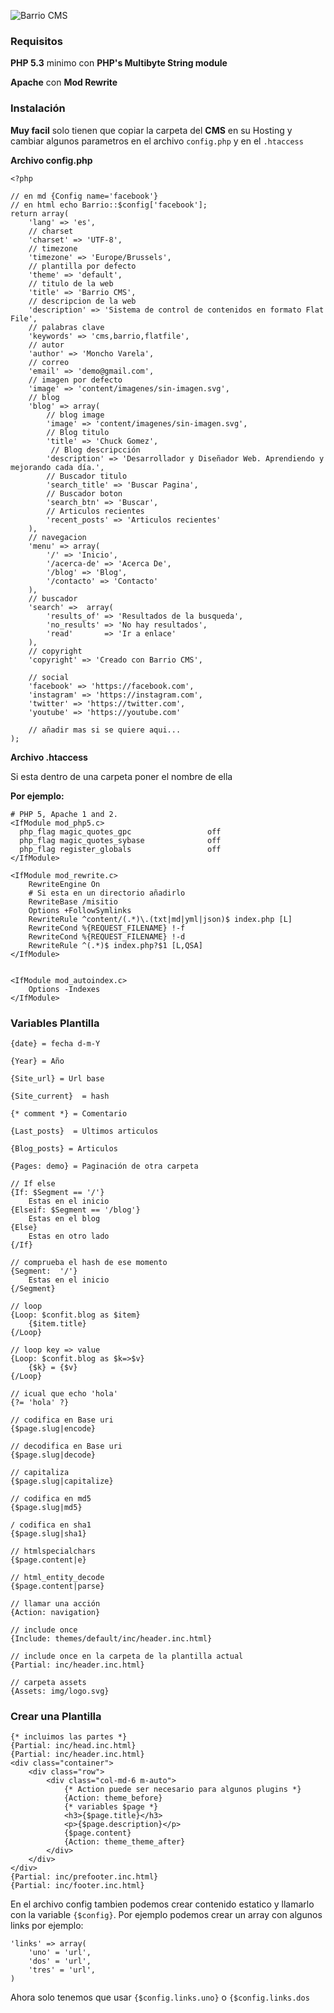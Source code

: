 
![Barrio CMS](./themes/default/screenshot.jpeg)


### Requisitos

**PHP 5.3** minimo con **PHP's Multibyte String module**

**Apache** con **Mod Rewrite**


### Instalación

**Muy facil** solo tienen que copiar la carpeta del **CMS** en su Hosting y cambiar algunos parametros en el archivo ```config.php``` y en el ```.htaccess```


**Archivo config.php**


    <?php

    // en md {Config name='facebook'}
    // en html echo Barrio::$config['facebook'];
    return array(
        'lang' => 'es',
        // charset
        'charset' => 'UTF-8',
        // timezone
        'timezone' => 'Europe/Brussels',
        // plantilla por defecto
        'theme' => 'default',
        // titulo de la web
        'title' => 'Barrio CMS',
        // descripcion de la web
        'description' => 'Sistema de control de contenidos en formato Flat File',
        // palabras clave
        'keywords' => 'cms,barrio,flatfile',
        // autor
        'author' => 'Moncho Varela',
        // correo
        'email' => 'demo@gmail.com',
        // imagen por defecto
        'image' => 'content/imagenes/sin-imagen.svg',
        // blog
        'blog' => array(
            // blog image
            'image' => 'content/imagenes/sin-imagen.svg',
            // Blog titulo
            'title' => 'Chuck Gomez',
             // Blog descripcción
            'description' => 'Desarrollador y Diseñador Web. Aprendiendo y mejorando cada día.',
            // Buscador titulo
            'search_title' => 'Buscar Pagina',
            // Buscador boton
            'search_btn' => 'Buscar',
            // Articulos recientes
            'recent_posts' => 'Articulos recientes'
        ),
        // navegacion
        'menu' => array(
            '/' => 'Inicio',
            '/acerca-de' => 'Acerca De',
            '/blog' => 'Blog',
            '/contacto' => 'Contacto'
        ),
        // buscador
        'search' =>  array(
            'results_of' => 'Resultados de la busqueda',
            'no_results' => 'No hay resultados',
            'read'       => 'Ir a enlace'
        ),
        // copyright
        'copyright' => 'Creado con Barrio CMS',

        // social
        'facebook' => 'https://facebook.com',
        'instagram' => 'https://instagram.com',
        'twitter' => 'https://twitter.com',
        'youtube' => 'https://youtube.com'

        // añadir mas si se quiere aqui...
    );




**Archivo .htaccess**

Si esta dentro de una carpeta poner el nombre de ella

**Por ejemplo:**

    # PHP 5, Apache 1 and 2.
    <IfModule mod_php5.c>
      php_flag magic_quotes_gpc                 off
      php_flag magic_quotes_sybase              off
      php_flag register_globals                 off
    </IfModule>

    <IfModule mod_rewrite.c>
        RewriteEngine On
        # Si esta en un directorio añadirlo
        RewriteBase /misitio
        Options +FollowSymlinks
        RewriteRule ^content/(.*)\.(txt|md|yml|json)$ index.php [L]
        RewriteCond %{REQUEST_FILENAME} !-f
        RewriteCond %{REQUEST_FILENAME} !-d
        RewriteRule ^(.*)$ index.php?$1 [L,QSA]
    </IfModule>


    <IfModule mod_autoindex.c>
        Options -Indexes
    </IfModule>



### Variables Plantilla


    {date} = fecha d-m-Y

    {Year} = Año
 
    {Site_url} = Url base

    {Site_current}  = hash
    
    {* comment *} = Comentario

    {Last_posts}  = Ultimos articulos

    {Blog_posts} = Articulos

    {Pages: demo} = Paginación de otra carpeta

    // If else
    {If: $Segment == '/'}
        Estas en el inicio
    {Elseif: $Segment == '/blog'}
        Estas en el blog
    {Else}
        Estas en otro lado
    {/If}

    // comprueba el hash de ese momento
    {Segment:  '/'}
        Estas en el inicio
    {/Segment}
    
    // loop
    {Loop: $confit.blog as $item}
        {$item.title}
    {/Loop}

    // loop key => value
    {Loop: $confit.blog as $k=>$v}
        {$k} = {$v}
    {/Loop}

    // icual que echo 'hola'
    {?= 'hola' ?}

    // codifica en Base uri
    {$page.slug|encode}

    // decodifica en Base uri
    {$page.slug|decode}

    // capitaliza
    {$page.slug|capitalize}

    // codifica en md5
    {$page.slug|md5}

    / codifica en sha1
    {$page.slug|sha1}

    // htmlspecialchars
    {$page.content|e}

    // html_entity_decode
    {$page.content|parse}

    // llamar una acción
    {Action: navigation}

    // include once
    {Include: themes/default/inc/header.inc.html}

    // include once en la carpeta de la plantilla actual
    {Partial: inc/header.inc.html}
    
    // carpeta assets
    {Assets: img/logo.svg}

### Crear una Plantilla


    {* incluimos las partes *}
    {Partial: inc/head.inc.html}
    {Partial: inc/header.inc.html}
    <div class="container">
        <div class="row">
            <div class="col-md-6 m-auto">
                {* Action puede ser necesario para algunos plugins *}
                {Action: theme_before}
                {* variables $page *}
                <h3>{$page.title}</h3>
                <p>{$page.description}</p>
                {$page.content}
                {Action: theme_theme_after}
            </div>
        </div>
    </div>
    {Partial: inc/prefooter.inc.html}
    {Partial: inc/footer.inc.html}

En el archivo config tambien podemos crear contenido estatico y llamarlo con la variable `{$config}`.
Por ejemplo podemos crear un array con algunos links por ejemplo:

    'links' => array(
        'uno' = 'url',
        'dos' = 'url',
        'tres' = 'url',
    )

Ahora solo tenemos que usar `{$config.links.uno}` o `{$config.links.dos`
